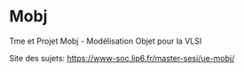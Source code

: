 # Mobj
Tme et Projet Mobj - Modélisation Objet pour la VLSI

Site des sujets: https://www-soc.lip6.fr/master-sesi/ue-mobj/
